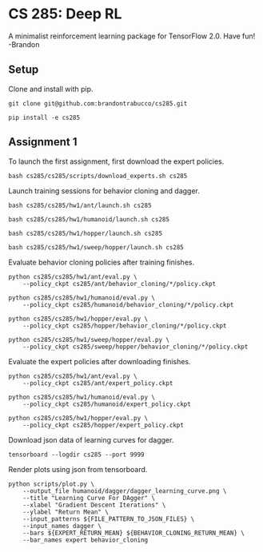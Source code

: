 # CS 285: Deep RL

A minimalist reinforcement learning package for TensorFlow 2.0. Have fun! -Brandon

## Setup

Clone and install with pip.

``` 
git clone git@github.com:brandontrabucco/cs285.git

pip install -e cs285
```

## Assignment 1

To launch the first assignment, first download the expert policies.

```
bash cs285/cs285/scripts/download_experts.sh cs285
```

Launch training sessions for behavior cloning and dagger.

```
bash cs285/cs285/hw1/ant/launch.sh cs285

bash cs285/cs285/hw1/humanoid/launch.sh cs285

bash cs285/cs285/hw1/hopper/launch.sh cs285

bash cs285/cs285/hw1/sweep/hopper/launch.sh cs285
```

Evaluate behavior cloning policies after training finishes.

```
python cs285/cs285/hw1/ant/eval.py \
    --policy_ckpt cs285/ant/behavior_cloning/*/policy.ckpt
    
python cs285/cs285/hw1/humanoid/eval.py \
    --policy_ckpt cs285/humanoid/behavior_cloning/*/policy.ckpt
    
python cs285/cs285/hw1/hopper/eval.py \
    --policy_ckpt cs285/hopper/behavior_cloning/*/policy.ckpt
    
python cs285/cs285/hw1/sweep/hopper/eval.py \
    --policy_ckpt cs285/sweep/hopper/behavior_cloning/*/policy.ckpt
```

Evaluate the expert policies after downloading finishes.

```
python cs285/cs285/hw1/ant/eval.py \
    --policy_ckpt cs285/ant/expert_policy.ckpt
    
python cs285/cs285/hw1/humanoid/eval.py \
    --policy_ckpt cs285/humanoid/expert_policy.ckpt
    
python cs285/cs285/hw1/hopper/eval.py \
    --policy_ckpt cs285/hopper/expert_policy.ckpt
```

Download json data of learning curves for dagger.

```
tensorboard --logdir cs285 --port 9999
```

Render plots using json from tensorboard.

```
python scripts/plot.py \
    --output_file humanoid/dagger/dagger_learning_curve.png \
    --title "Learning Curve For DAgger" \
    --xlabel "Gradient Descent Iterations" \
    --ylabel "Return Mean" \
    --input_patterns ${FILE_PATTERN_TO_JSON_FILES} \
    --input_names dagger \
    --bars ${EXPERT_RETURN_MEAN} ${BEHAVIOR_CLONING_RETURN_MEAN} \
    --bar_names expert behavior_cloning
```
